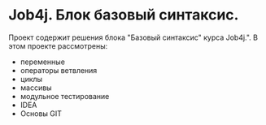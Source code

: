 # Job4j. Блок базовый синтаксис.

Проект содержит решения блока "Базовый синтаксис" курса Job4j.".
В этом проекте рассмотрены: 
- переменные
- операторы ветвления
- циклы
- массивы
- модульное тестирование
- IDEA
- Основы GIT
